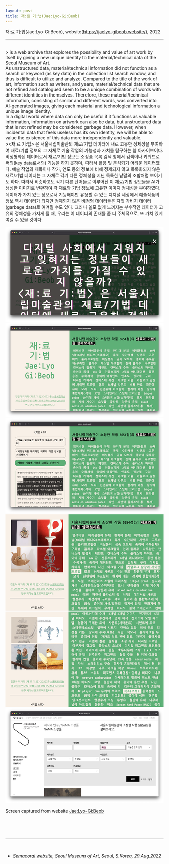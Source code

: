```yaml
---
layout: post
title: 재:료 기:법(Jae:Lyo-Gi:Beob)
---
```


재:료 기:법(Jae:Lyo-Gi:Beob), website(https://jaelyo-gibeob.website/), 2022

***

<br/>
>
<Jae:Lyo-Gi:Beob> is a web archive that explores the possibility and value of art work by itself by giving a new unique identity to the material/technical data of the Seoul Museum of Art.<br>
As unstructured data, material/technical information did not function as a search or keyword (as key data) in the collection list search window, and thus is difficult to utilize and analyze. Compared to the title of the work of art, information such as writers, and years, material/technical data that are not refined and catalogued seem to be a unique combination of words with different identities in themselves. Therefore, these material/technical information, consisting of similar and different words, was converted into AI-generated images, giving each material and technological information a unique image identity.<br>
In a digital world where data can only be useful if it functions as valuable information, information on artwork can also be data, but unstructured data that is not refined may be considered garbage data. However, when incidental data that feels useless has its own identity, we will be able to value the existence of this data more independently and valuable.

<br>
><재:료 기:법> 은 서울시립미술관의 재료/기법 데이터에 새로 고유한 정체성을 부여하여 재료/기법 정보의 그 자체로 예술 작업의 가능성과 가치를 탐구하는 웹 아카이브이다.<br>
비정형화된 데이터로서 재료/기법 정보는 소장품 목록 검색 창에서 검색이나 키워드로써의(key data로서의) 기능을 하지 못하며, 따라서 활용 및 분석되기 어려운 데이터였다. 예술 작업의 제목이나 작가, 연도 등의 정보에 비해 정제되지 않고 목록화되지 않은 재료/기법 데이터는 그 자체로 각기 다른 정체성을 지닌 독특한 낱말의 조합처럼 보이기도 하다. 따라서 비슷하고도 각기 다른 단어들로 이루어진 이 재료/기법 정보들을 AI가 생성한 이미지로 변환하여 각 재료와 기법 정보에 고유한 이미지 정체성을 부여하였다.<br>
데이터가 가치 있는 정보로서 기능해야만 유용할 수 있는 디지털 세상에서 예술작품의 정보 역시 데이터가 되지만 정제되지 않은 비정형 데이터들은 자칫 가비지 데이터(garbage data)로 여겨질 수도 있다. 그러나 쓸모 없게 느껴지는 부수적인 데이터가 고유의 정체성을 가지게 될 때, 우리는 이 데이터의 존재를 좀 더 주체적으로, 또 가치 있게 여길 수 있을 것이다.


<div>
<p align="middle">
<img class="img_horizontal" src="/img/work_footage/jaelyogibeob01.png" alt="jaelyogibeob01.png" jaelyogibeob01"/>
<br/>
<img class="img_horizontal" src="/img/work_footage/jaelyogibeob02.png" alt="jaelyogibeob02.png" title="jaelyogibeob02"/>
<br/>
<img class="img_horizontal" src="/img/work_footage/jaelyogibeob03.png" alt="jaelyogibeob03.png" title="jaelyogibeob03"/>
<br/>
<img class="img_horizontal" src="/img/work_footage/jaelyogibeob04.png" alt="jaelyogibeob04.png" title="jaelyogibeob04"/>
<br/>
<img class="img_horizontal" src="/img/work_footage/jaelyogibeob05.png" alt="jaelyogibeob05.png" title="jaelyogibeob05"/>
<br/>
<img class="img_horizontal" src="/img/work_footage/jaelyogibeob06.png" alt="jaelyogibeob06.png" title="jaelyogibeob06"/>
<br/>
</p>
<p>
Screen captured from website <a href="https://jaelyo-gibeob.website/" target="blank">Jae:Lyo-Gi:Beob</a>
</p>
</div>


<br/><br/><br/>

***


<br/>
<ul>
<li><i><a href="http://semacoral.org/features/minakim-museum-collection-data-jaelyo-gibeob" target="blank">Semacoral website</a>, Seoul Museum of Art, Seoul, S.Korea, 29.Aug.2022</i></li>
</ul>



<br/><br/><br/>
